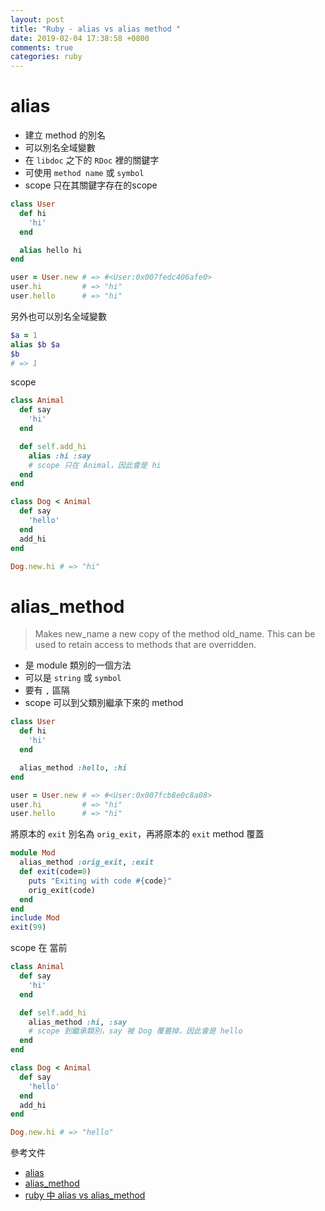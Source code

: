 ```yaml
---
layout: post
title: "Ruby - alias vs alias method "
date: 2019-02-04 17:38:58 +0800
comments: true
categories: ruby
---
```


<!-- more -->

# alias

* 建立 method 的別名
* 可以別名全域變數
* 在 `libdoc` 之下的 `RDoc` 裡的關鍵字
* 可使用 `method name` 或 `symbol`
* scope 只在其關鍵字存在的scope

```ruby
class User
  def hi
    'hi'
  end

  alias hello hi
end

user = User.new # => #<User:0x007fedc406afe0>
user.hi         # => "hi"
user.hello      # => "hi"
```

另外也可以別名全域變數

```ruby
$a = 1
alias $b $a
$b
# => 1
```
scope

```ruby
class Animal
  def say
    'hi'
  end

  def self.add_hi
    alias :hi :say
    # scope 只在 Animal，因此會是 hi
  end
end

class Dog < Animal
  def say
    'hello'
  end
  add_hi
end

Dog.new.hi # => "hi"
```

# alias_method

> Makes new_name a new copy of the method old_name. This can be used to retain access to methods that are overridden.

* 是 module 類別的一個方法
* 可以是 `string` 或 `symbol`
* 要有 `,` 區隔
* scope 可以到父類別繼承下來的 method

```ruby
class User
  def hi
    'hi'
  end

  alias_method :hello, :hi
end

user = User.new # => #<User:0x007fcb8e0c8a08>
user.hi         # => "hi"
user.hello      # => "hi"
```

將原本的 `exit` 別名為 `orig_exit`，再將原本的 `exit` method 覆蓋

```ruby
module Mod
  alias_method :orig_exit, :exit
  def exit(code=0)
    puts "Exiting with code #{code}"
    orig_exit(code)
  end
end
include Mod
exit(99)
```

scope 在 當前

```ruby
class Animal
  def say
    'hi'
  end

  def self.add_hi
    alias_method :hi, :say
    # scope 到繼承類別，say 被 Dog 覆蓋掉，因此會是 hello
  end
end

class Dog < Animal
  def say
    'hello'
  end
  add_hi
end

Dog.new.hi # => "hello"
```

參考文件

* [alias](http://ruby-doc.org/stdlib-2.5.1/libdoc/rdoc/rdoc/RDoc/Alias.html)
* [alias_method](https://ruby-doc.org/core-2.2.2/Module.html#method-i-alias_method)
* [ruby 中 alias vs alias_method](https://www.jianshu.com/p/cebbdf6d5672)
